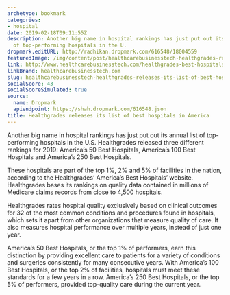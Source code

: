 ```yaml
---
archetype: bookmark
categories:
- hospital
date: 2019-02-18T09:11:55Z
description: Another big name in hospital rankings has just put out its annual list
  of top-performing hospitals in the U.
dropmark.editURL: http://radhikan.dropmark.com/616548/18004559
featuredImage: /img/content/post/healthcarebusinesstech-healthgrades-releases-its-list-of-best-hospitals-in-america.jpg
link: http://www.healthcarebusinesstech.com/healthgrades-best-hospitals/
linkBrand: healthcarebusinesstech.com
slug: healthcarebusinesstech-healthgrades-releases-its-list-of-best-hospitals-in-america
socialScore: 43
socialScoreSimulated: true
source:
  name: Dropmark
  apiendpoint: https://shah.dropmark.com/616548.json
title: Healthgrades releases its list of best hospitals in America
---
```

Another big name in hospital rankings has just put out its annual list of top-performing hospitals in the U.S. Healthgrades released three different rankings for 2019: America’s 50 Best Hospitals, America’s 100 Best Hospitals and America’s 250 Best Hospitals. 

These hospitals are part of the top 1%, 2% and 5% of facilities in the nation, according to the Healthgrades’ America’s Best Hospitals’ website. Healthgrades bases its rankings on quality data contained in millions of Medicare claims records from close to 4,500 hospitals.

Healthgrades rates hospital quality exclusively based on clinical outcomes for 32 of the most common conditions and procedures found in hospitals, which sets it apart from other organizations that measure quality of care. It also measures hospital performance over multiple years, instead of just one year.

America’s 50 Best Hospitals, or the top 1% of performers, earn this distinction by providing excellent care to patients for a variety of conditions and surgeries consistently for many consecutive years. With America’s 100 Best Hospitals, or the top 2% of facilities, hospitals must meet these standards for a few years in a row. America’s 250 Best Hospitals, or the top 5% of performers, provided top-quality care during the current year.